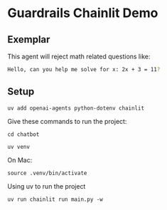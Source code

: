 # Guardrails Chainlit Demo

## Exemplar 
This agent will reject math related questions like: 

```bash
Hello, can you help me solve for x: 2x + 3 = 11?
```

## Setup

    uv add openai-agents python-dotenv chainlit

Give these commands to run the project:

    cd chatbot

    uv venv

On Mac:

    source .venv/bin/activate

Using uv to run the project

    uv run chainlit run main.py -w